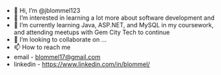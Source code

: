 - 👋 Hi, I’m @jblommel123
- 👀 I’m interested in learning a lot more about software development and 
- 🌱 I’m currently learning Java, ASP.NET, and MySQL in my coursework, and attending meetups with Gem City Tech to continue 
- 💞️ I’m looking to collaborate on ...
- 📫 How to reach me 
- email - blommel17@gmail.com
- linkedin - https://www.linkedin.com/in/blommel/
<!---
jblommel123/jblommel123 is a ✨ special ✨ repository because its `README.md` (this file) appears on your GitHub profile.
You can click the Preview link to take a look at your changes.
--->
